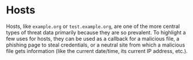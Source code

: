 # Hosts

Hosts, like `example.org` or `test.example.org`, are one of the more central types of threat data primarily because they are so prevalent. To highlight a few uses for hosts, they can be used as a callback for a malicious file, a phishing page to steal credentials, or a neutral site from which a malicious file gets information (like the current date/time, its current IP address, etc.).
